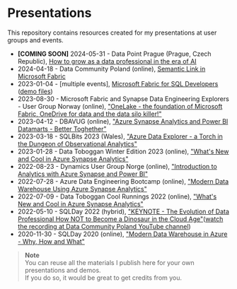 # Presentations
This repository contains resources created for my presentations at user groups and events.

* **[COMING SOON]** 2024-05-31 - Data Point Prague (Prague, Czech Republic), [How to grow as a data professional in the era of AI](https://github.com/pawelpo/presentations/blob/master/20240531%20Data%20Point%20Prague/Data%20Point%20Prague%20Keynote.pdf)
* 2024-04-18 - Data Community Poland (online), [Semantic Link in Microsoft Fabric](https://github.com/pawelpo/presentations/tree/master/20240418%20Semantic%20Link%20in%20Microsoft%20Fabric) 
* 2023-01-04 - [multiple events], [Microsoft Fabric for SQL Developers](https://github.com/pawelpo/presentations/blob/master/20240104%20Fabric%20for%20SQL%20Developers/Fabric%20for%20SQL%20devs.pdf) ([demo files](https://github.com/pawelpo/presentations/tree/master/20240104%20Fabric%20for%20SQL%20Developers))
* 2023-08-30 - Microsoft Fabric and Synapse Data Engineering Explorers - User Group Norway (online), ["OneLake - the foundation of Microsoft Fabric, OneDrive for data and the data silo killer!"](https://github.com/pawelpo/presentations/blob/master/20230830%20OneLake%20-%20the%20foundation%20of%20Microsoft%20Fabric/OneLake%20-%20the%20foundation%20of%20Microsoft%20Fabric%2C%20OneDrive%20for%20data%20and%20the%20data%20silo%20killer.pdf)
* 2023-04-12 - DBAVUG (online), ["Azure Synapse Analytics and Power BI Datamarts - Better Toghether"](https://github.com/pawelpo/presentations/blob/master/20230412%20DBAVUG/Azure%20Synapse%20%2B%20Power%20BI%20Datamarts.pdf)
* 2023-03-18 - SQLBits 2023 (Wales), ["Azure Data Explorer - a Torch in the Dungeon of Observational Analytics"](https://github.com/pawelpo/presentations/blob/master/20230318%20SQLBits%202023/Azure%20Data%20Explorer%20-%20a%20Torch%20in%20the%20Dungeon%20of%20Observational%20Analytics.pdf)
* 2023-01-28 - Data Toboggan Winter Edition 2023 (online), ["What's New and Cool in Azure Synapse Analytics"](https://github.com/pawelpo/presentations/blob/master/20230128%20Data%20Toboggan%20Winter%20Edition%202023/Whats%20New%20and%20Cool%20in%20Azure%20Synapse%20Analytics%20-%20Winter%202023.pdf)
* 2022-08-23 - Dynamics User Group Norge (online), ["Introduction to Analytics with Azure Synapse and Power BI"](https://github.com/pawelpo/presentations/blob/master/20220823%20DYNUG%20Norge/20220823%20Introduction%20to%20Analytics%20with%20Azure%20Synapse%20and%20Power%20BI.pdf)
* 2022-07-28 - Azure Data Engineering Bootcamp (online), ["Modern Data Warehouse Using Azure Synapse Analytics"](https://github.com/pawelpo/presentations/blob/master/20220728%20Azure%20Data%20Engineering%20Bootcamp/Modern%20Data%20Warehouse%20using%20Synapse.pdf)
* 2022-07-09 - Data Toboggan Cool Runnings 2022 (online), ["What's New and Cool in Azure Synapse Analytics"](https://github.com/pawelpo/presentations/blob/master/20220709%20Data%20Toboggan%20Cool%20Runnings%202022/Whats%20New%20and%20Cool%20in%20Azure%20Synapse%20Analytics.pdf)
* 2022-05-10 - SQLDay 2022 (hybrid), ["KEYNOTE - The Evolution of Data Professional
How NOT to Become a Dinosaur in the Cloud Age"](https://github.com/pawelpo/presentations/tree/master/20220510%20SQLDay%20Keynote)([watch the recording at Data Community Poland YouTube channel](https://www.youtube.com/watch?v=20AlPv5jYtw&t=3485s))
* 2020-11-30 - SQLDay 2020 (online), ["Modern Data Warehouse in Azure - Why, How and What"](https://github.com/pawelpo/presentations/tree/master/20201130%20SQLDay%20MDW%20in%20Azure)

> **Note**<br/>
> You can reuse all the materials I publish here for your own presentations and demos.<br/>
> If you do so, it would be great to get credits from you.
